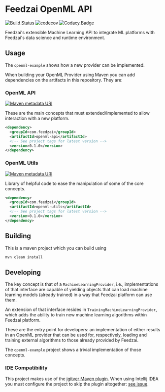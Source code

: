 # Feedzai OpenML API
[![Build Status](https://travis-ci.com/feedzai/feedzai-openml.svg?branch=hf-0.1.X)](https://travis-ci.com/feedzai/feedzai-openml)
[![codecov](https://codecov.io/gh/feedzai/feedzai-openml/branch/hf-0.1.X/graph/badge.svg)](https://codecov.io/gh/feedzai/feedzai-openml)
[![Codacy Badge](https://api.codacy.com/project/badge/Grade/052dc81a4434474da9a4f048c40a52eb?branch=hf-0.1.X)](https://www.codacy.com/app/feedzai/feedzai-openml?utm_source=github.com&amp;utm_medium=referral&amp;utm_content=feedzai/feedzai-openml&amp;utm_campaign=Badge_Grade)

Feedzai's extensible Machine Learning API to integrate ML platforms with Feedzai's data science and runtime environment.

## Usage
The `openml-example` shows how a new provider can be implemented.

When building your OpenML Provider using Maven you can add dependencies on the artifacts in this repository. They are:

### OpenML API
[![Maven metadata URI](https://img.shields.io/maven-metadata/v/http/central.maven.org/maven2/com/feedzai/openml-api/maven-metadata.xml.svg)](https://mvnrepository.com/artifact/com.feedzai/openml-api)

These are the main concepts that must extended/implemented to allow interaction with a new platform.

```xml
<dependency>
  <groupId>com.feedzai</groupId>
  <artifactId>openml-api</artifactId>
  <!-- See project tags for latest version -->
  <version>0.1.0</version>
</dependency>
```

### OpenML Utils
[![Maven metadata URI](https://img.shields.io/maven-metadata/v/http/central.maven.org/maven2/com/feedzai/openml-utils/maven-metadata.xml.svg)](https://mvnrepository.com/artifact/com.feedzai/openml-utils)

Library of helpful code to ease the manipulation of some of the core concepts.

```xml
<dependency>
  <groupId>com.feedzai</groupId>
  <artifactId>openml-utils</artifactId>
  <!-- See project tags for latest version -->
  <version>0.1.0</version>
</dependency>
```

## Building
This is a maven project which you can build using
```bash
mvn clean install
```


## Developing

The key concept is that of a `MachineLearningProvider`, i.e., implementations of that interface are capable of yielding objects that can load machine learning models (already trained) in a way that Feedzai platform can use them.

An extension of that interface resides in `TrainingMachineLearningProvider`, which adds the ability to train new machine learning algorithms within Feedzai platform.

These are the entry point for developers:
an implementation of either results in an OpenML provider that can be used for, respectively, loading and training external algorithms to those already provided by Feedzai.

The `openml-example` project shows a trivial implementation of those concepts.

### IDE Compatibility

This project makes use of the [jgitver Maven plugin](https://github.com/jgitver/jgitver). When using Intellij IDEA you
must configure the project to skip the plugin altogether: [see issue](https://github.com/jgitver/jgitver-maven-plugin/wiki/Intellij-IDEA-configuration).
